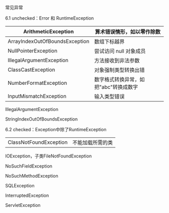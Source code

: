 常见异常



6.1 unchecked：Error 和 RuntimeException

| ArithmeticException | 算术错误情形，如以零作除数 |
| - | - |
| ArrayIndexOutOfBoundsException | 数组下标越界 |
| NullPointerException | 尝试访问 null 对象成员 |
| IllegalArgumentException | 方法接收到非法参数 |
| ClassCastException | 对象强制类型转换出错 |
| NumberFormatException | 数字格式转换异常，如把"abc"转换成数字 |
| InputMismatchException | 输入类型错误 |


IllegalArgumentException

StringIndexOutOfBoundsException



6.2 checked：Exception中除了RuntimeException

|   |   |
| - | - |
| ClassNotFoundException | 不能加载所需的类 |


IOException，子类FileNotFoundException

NoSuchFieldException

NoSuchMethodException

SQLException

InterruptedException

ServletException